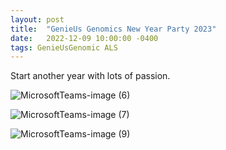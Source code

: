 ```yaml
---
layout: post
title:  "GenieUs Genomics New Year Party 2023"
date:   2022-12-09 10:00:00 -0400
tags: GenieUsGenomic ALS
---
```


Start another year with lots of passion.


![MicrosoftTeams-image (6)](https://user-images.githubusercontent.com/32715064/228663773-4eef5613-ccd5-4b4b-b893-0332a274f2fc.png)


![MicrosoftTeams-image (7)](https://user-images.githubusercontent.com/32715064/228663800-6ef0e08f-01f5-4a3d-893f-385a18a83278.png)


![MicrosoftTeams-image (9)](https://user-images.githubusercontent.com/32715064/228663927-8f8a1c6d-c20b-4122-877e-36f75ca07280.png)

